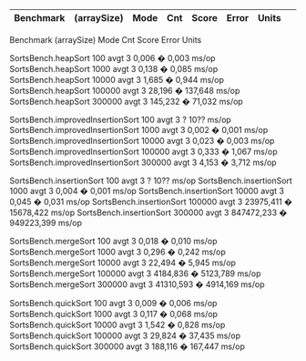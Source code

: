 | Benchmark | (arraySize) | Mode | Cnt | Score | Error | Units |  |  |  |
|---|---|---|---|---|---|---|---|---|---|

Benchmark                         (arraySize)  Mode  Cnt       Score        Error  Units

SortsBench.heapSort                       100  avgt    3       0,006 �      0,003  ms/op
SortsBench.heapSort                      1000  avgt    3       0,138 �      0,085  ms/op
SortsBench.heapSort                     10000  avgt    3       1,685 �      0,944  ms/op
SortsBench.heapSort                    100000  avgt    3      28,196 �    137,648  ms/op
SortsBench.heapSort                    300000  avgt    3     145,232 �     71,032  ms/op

SortsBench.improvedInsertionSort          100  avgt    3      ? 10??               ms/op
SortsBench.improvedInsertionSort         1000  avgt    3       0,002 �      0,001  ms/op
SortsBench.improvedInsertionSort        10000  avgt    3       0,023 �      0,003  ms/op
SortsBench.improvedInsertionSort       100000  avgt    3       0,333 �      1,067  ms/op
SortsBench.improvedInsertionSort       300000  avgt    3       4,153 �      3,712  ms/op

SortsBench.insertionSort                  100  avgt    3      ? 10??               ms/op
SortsBench.insertionSort                 1000  avgt    3       0,004 �      0,001  ms/op
SortsBench.insertionSort                10000  avgt    3       0,045 �      0,031  ms/op
SortsBench.insertionSort               100000  avgt    3   23975,411 �  15678,422  ms/op
SortsBench.insertionSort               300000  avgt    3  847472,233 � 949223,399  ms/op

SortsBench.mergeSort                      100  avgt    3       0,018 �      0,010  ms/op
SortsBench.mergeSort                     1000  avgt    3       0,296 �      0,242  ms/op
SortsBench.mergeSort                    10000  avgt    3      22,494 �      5,945  ms/op
SortsBench.mergeSort                   100000  avgt    3    4184,836 �   5123,789  ms/op
SortsBench.mergeSort                   300000  avgt    3   41310,593 �   4914,169  ms/op

SortsBench.quickSort                      100  avgt    3       0,009 �      0,006  ms/op
SortsBench.quickSort                     1000  avgt    3       0,117 �      0,068  ms/op
SortsBench.quickSort                    10000  avgt    3       1,542 �      0,828  ms/op
SortsBench.quickSort                   100000  avgt    3      29,824 �     37,435  ms/op
SortsBench.quickSort                   300000  avgt    3     188,116 �    167,447  ms/op